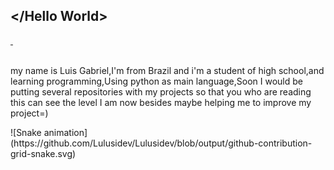 ## </Hello World>
<div height=100em >
  <a href="https://www.linkedin.com/in/luis-gabriel-de-sousa-fontenele-a2a65a215/">
  <img scr="https://github-readme-stats.vercel.app/api?username=Lulusidev&show_icons=true&theme=dracula&include_all_commits=true&count_private=true"/>
  <img scr="https://github-readme-stats.vercel.app/api/top-langs/?username=Lulusidev&layout=compact&langs_count=7&theme=dracula"/></a>
</div>
<br>
<div> 
  <p>my name is Luis Gabriel,I'm from Brazil and i'm a student of high school,and learning programming,Using python as main language,Soon I would be putting several repositories with my projects so that you who are reading this can see the level I am now besides maybe helping me to improve my project=)</p>
</div>

<div>
![Snake animation](https://github.com/Lulusidev/Lulusidev/blob/output/github-contribution-grid-snake.svg)
</div>
